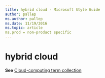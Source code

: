 ```yaml
---
title: hybrid cloud - Microsoft Style Guide
author: pallep
ms.author: pallep
ms.date: 11/19/2016
ms.topic: article
ms.prod = non-product specific
---
```


# hybrid cloud

**See** [Cloud-computing term collection](/style-guide/a-z-word-list-term-collections/term-collections/cloud-computing-terms)
